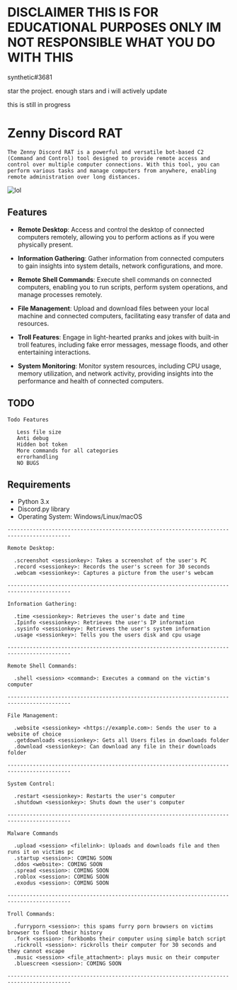 # DISCLAIMER THIS IS FOR EDUCATIONAL PURPOSES ONLY IM NOT RESPONSIBLE WHAT YOU DO WITH THIS

synthetic#3681

star the project. enough stars and i will actively update 

this is still in progress

# Zenny Discord RAT
```
The Zenny Discord RAT is a powerful and versatile bot-based C2 (Command and Control) tool designed to provide remote access and control over multiple computer connections. With this tool, you can perform various tasks and manage computers from anywhere, enabling remote administration over long distances.
```
![lol](https://cdn.discordapp.com/attachments/1113978822384173128/1113992782948880444/image.png)

## Features

- **Remote Desktop**: Access and control the desktop of connected computers remotely, allowing you to perform actions as if you were physically present.

- **Information Gathering**: Gather information from connected computers to gain insights into system details, network configurations, and more.

- **Remote Shell Commands**: Execute shell commands on connected computers, enabling you to run scripts, perform system operations, and manage processes remotely.

- **File Management**: Upload and download files between your local machine and connected computers, facilitating easy transfer of data and resources.

- **Troll Features**: Engage in light-hearted pranks and jokes with built-in troll features, including fake error messages, message floods, and other entertaining interactions.

- **System Monitoring**: Monitor system resources, including CPU usage, memory utilization, and network activity, providing insights into the performance and health of connected computers.

## TODO
```
Todo Features

   Less file size
   Anti debug
   Hidden bot token
   More commands for all categories
   errorhandling
   NO BUGS
```
## Requirements

- Python 3.x
- Discord.py library
- Operating System: Windows/Linux/macOS


```
------------------------------------------------------------------------------------------

Remote Desktop:

  .screenshot <sessionkey>: Takes a screenshot of the user's PC
  .record <sessionkey>: Records the user's screen for 30 seconds
  .webcam <sessionkey>: Captures a picture from the user's webcam

------------------------------------------------------------------------------------------

Information Gathering:

  .time <sessionkey>: Retrieves the user's date and time
  .Ipinfo <sessionkey>: Retrieves the user's IP information
  .sysinfo <sessionkey>: Retrieves the user's system information
  .usage <sessionkey>: Tells you the users disk and cpu usage

------------------------------------------------------------------------------------------

Remote Shell Commands:

  .shell <session> <command>: Executes a command on the victim's computer

------------------------------------------------------------------------------------------

File Management:

  .website <sessionkey> <https://example.com>: Sends the user to a website of choice
  .getdownloads <sessionkey>: Gets all Users files in downloads folder
  .download <sessionkey>: Can download any file in their downloads folder

------------------------------------------------------------------------------------------

System Control:

  .restart <sessionkey>: Restarts the user's computer
  .shutdown <sessionkey>: Shuts down the user's computer

------------------------------------------------------------------------------------------

Malware Commands

  .upload <session> <filelink>: Uploads and downloads file and then runs it on victims pc
  .startup <session>: COMING SOON
  .ddos <website>: COMING SOON
  .spread <session>: COMING SOON
  .roblox <session>: COMING SOON
  .exodus <session>: COMING SOON

------------------------------------------------------------------------------------------

Troll Commands:
  
  .furryporn <session>: this spams furry porn browsers on victims browser to flood their history
  .fork <session>: forkbombs their computer using simple batch script
  .rickroll <session>: rickrolls their computer for 30 seconds and they cannot escape
  .music <session> <file_attachment>: plays music on their computer
  .bluescreen <session>: COMING SOON

------------------------------------------------------------------------------------------
```
